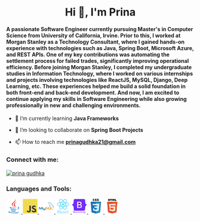 <h1 align="center">Hi 👋, I'm Prina</h1>
<h4>A passionate Software Engineer currently pursuing Master's in Computer Science from University of California, Irvine. Prior to this, I worked at Morgan Stanley as a Technology Consultant, where I gained hands-on experience with technologies such as Java, Spring Boot, Microsoft Azure, and REST APIs. One of my key contributions was automating the settlement process for failed trades, significantly improving operational efficiency. Before joining Morgan Stanley, I completed my undergraduate studies in Information Technology, where I worked on various internships and projects involving technologies like ReactJS, MySQL, Django, Deep Learning, etc. These experiences helped me build a solid foundation in both front-end and back-end development. And now, I am excited to continue applying my skills in Software Engineering while also growing professionally in new and challenging environments.</h4>

- 🌱 I’m currently learning **Java Frameworks**

- 👯 I’m looking to collaborate on **Spring Boot Projects**

- 📫 How to reach me **prinagudhka21@gmail.com**

<h3 align="left">Connect with me:</h3>
<p align="left">
<a href="https://www.linkedin.com/in/prina-gudhka-ab213a1a9/" target="blank"><img align="center" src="https://raw.githubusercontent.com/rahuldkjain/github-profile-readme-generator/master/src/images/icons/Social/linked-in-alt.svg" alt="prina gudhka" height="30" width="40" /></a>
</p>

<h3 align="left">Languages and Tools:</h3>
<p align="left"> <a href="https://www.java.com" target="_blank" rel="noreferrer"> <img src="https://raw.githubusercontent.com/devicons/devicon/master/icons/java/java-original.svg" alt="java" width="40" height="40"/> </a> <a href="https://developer.mozilla.org/en-US/docs/Web/JavaScript" target="_blank" rel="noreferrer"> <img src="https://raw.githubusercontent.com/devicons/devicon/master/icons/javascript/javascript-original.svg" alt="javascript" width="40" height="40"/> </a>  <a href="https://www.mysql.com/" target="_blank" rel="noreferrer"> <img src="https://raw.githubusercontent.com/devicons/devicon/master/icons/mysql/mysql-original-wordmark.svg" alt="mysql" width="40" height="40"/> </a> <a href="https://reactjs.org/" target="_blank" rel="noreferrer"> <img src="https://raw.githubusercontent.com/devicons/devicon/master/icons/react/react-original-wordmark.svg" alt="react" width="40" height="40"/> </a> <a href="https://getbootstrap.com" target="_blank" rel="noreferrer"> <img src="https://raw.githubusercontent.com/devicons/devicon/master/icons/bootstrap/bootstrap-plain-wordmark.svg" alt="bootstrap" width="40" height="40"/> </a>  <a href="https://www.w3schools.com/css/" target="_blank" rel="noreferrer"> <img src="https://raw.githubusercontent.com/devicons/devicon/master/icons/css3/css3-original-wordmark.svg" alt="css3" width="40" height="40"/> </a> <a href="https://www.w3.org/html/" target="_blank" rel="noreferrer"> <img src="https://raw.githubusercontent.com/devicons/devicon/master/icons/html5/html5-original-wordmark.svg" alt="html5" width="40" height="40"/> </a>
